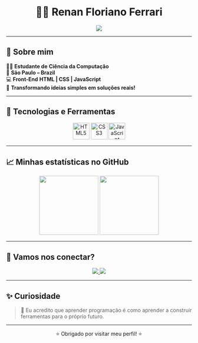 <h1 align="center">👨‍💻 Renan Floriano Ferrari</h1>

<p align="center">
  <img src="https://readme-typing-svg.herokuapp.com?font=Fira+Code&size=24&duration=2500&pause=1000&color=00BFFF&center=true&vCenter=true&width=600&height=50&lines=Desenvolvedor+Front-End+em+evolução.;Estudante+de+Ciência+da+Computação.;Apaixonado+por+tecnologia.;Criando+o+futuro+com+código."/>
</p>

---

## 👤 Sobre mim

👨‍🎓 **Estudante de** **Ciência da Computação**   
📍 **São Paulo – Brazil**  
💻 **Front-End** **HTML | CSS | JavaScript**   
🚀 **Transformando ideias simples em soluções reais!**

---

## 🧰 Tecnologias e Ferramentas

<p align="center">
  <img src="https://cdn.jsdelivr.net/gh/devicons/devicon/icons/html5/html5-original.svg" width="45px" title="HTML5"/>
  <img src="https://cdn.jsdelivr.net/gh/devicons/devicon/icons/css3/css3-original.svg" width="45px" title="CSS3"/>
  <img src="https://cdn.jsdelivr.net/gh/devicons/devicon/icons/javascript/javascript-original.svg" width="45px" title="JavaScript"/>
</p>

---

## 📈 Minhas estatísticas no GitHub

<div align="center">
  <img height="160em" src="https://github-readme-stats.vercel.app/api?username=Rferrarii&show_icons=true&theme=tokyonight&include_all_commits=true&count_private=true"/>
  <img height="160em" src="https://github-readme-stats.vercel.app/api/top-langs/?username=Rferrarii&layout=compact&theme=tokyonight"/>
</div>

---

## 🔗 Vamos nos conectar?

<p align="center">
  <a href="https://www.linkedin.com/in/renan-floriano-08963428b/" target="_blank">
    <img src="https://img.shields.io/badge/-LinkedIn-0A66C2?style=for-the-badge&logo=linkedin&logoColor=white" />
  </a>
  <a href="mailto:renanferrari75@gmail.com.br">
    <img src="https://img.shields.io/badge/-Email-D14836?style=for-the-badge&logo=gmail&logoColor=white" />
  </a>
</p>

---

## ✨ Curiosidade

> 📘 Eu acredito que aprender programação é como aprender a construir ferramentas para o próprio futuro.

---

<p align="center">⭐ Obrigado por visitar meu perfil! ⭐</p>
